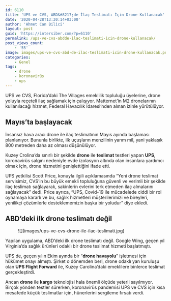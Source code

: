 ```yaml
---
id: 6110
title: 'UPS ve CVS, ABD&#8217;de İlaç Teslimatı İçin Drone Kullanacak'
date: '2020-04-28T13:30:14+03:00'
author: 'Ahmet Can Bilici'
layout: post
guid: 'https://intersiber.com/?p=6110'
permalink: /ups-ve-cvs-abdde-ilac-teslimati-icin-drone-kullanacak/
post_views_count:
    - '55'
image: images/ups-ve-cvs-abd-de-ilac-teslimati-icin-drone-kullanacak.png
categories:
    - Genel
tags:
    - drone
    - koronavirüs
    - ups
---
```


UPS ve CVS, Florida’daki The Villages emeklilik topluluğu üyelerine, drone yoluyla reçeteli ilaç sağlamak için çalışıyor. Matternet’in M2 dronelarının kullanılacağı hizmet, Federal Havacılık İdaresi’nden alınan izinle yürütülüyor.

## Mayıs’ta başlayacak

İnsansız hava aracı drone ile ilaç teslimatının Mayıs ayında başlaması planlanıyor. Bununla birlikte, ilk uçuşların menzilinin yarım mil, yani yaklaşık 800 metreden daha az olması düşünülüyor.

Kuzey Crolina’da sınırlı bir şekilde **drone** ile **teslimat** testleri yapan **UPS**, koronavirüs salgını nedeniyle evde izolasyon altında olan insanlara yardımcı olmak için, drone hizmetini genişlettiğini ifade etti.

UPS yetkilisi Scott Price, konuyla ilgili açıklamasında “Yeni drone teslimat servisimiz, CVS’in bu büyük emekli topluluğuna güvenli ve verimli bir şekilde ilaç teslimatı sağlayarak, sakinlerin evlerini terk etmeden ilaç almalarını sağlayacak” dedi. Price ayrıca, “UPS, Covid-19 ile mücadelede ciddi bir rol oynamaya kararlı ve bu, sağlık hizmetleri müşterilerimizi ve bireyleri, yenilikçi çözümlerle desteklememizin başka bir yoludur” diye ekledi.

## ABD’deki ilk drone teslimatı değil

<figure class="wp-block-image size-large">![](images/ups-ve-cvs-drone-ile-ilac-teslimati.jpg)</figure>Yapılan uygulama, ABD’deki ilk drone teslimatı değil. Google Wing, geçen yıl Virginia’da sağlık ürünleri odaklı bir drone teslimat hizmeti başlatmıştı.

UPS de, geçen yılın Ekim ayında bir “**drone havayolu**” işletmesi için hükümet onayı almıştı. Şirket o dönemden beri, drone odaklı yan kuruluşu olan **UPS Flight Forward** ile, Kuzey Carolina’daki emeklilere binlerce teslimat gerçekleştirdi.

Ancan **drone** ile **kargo** teknolojisi hala önemli ölçüde yeterli sayılmıyor. Birçok yönden testler sürerken, koronavirüs pandemisi UPS ve CVS için kısa mesafede küçük teslimatlar için, hünerlerini sergileme fırsatı verdi.
